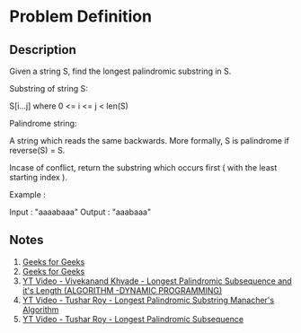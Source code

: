 # Problem Definition

## Description

Given a string S, find the longest palindromic substring in S.

Substring of string S:

S[i...j] where 0 <= i <= j < len(S)

Palindrome string:

A string which reads the same backwards. More formally, S is palindrome if reverse(S) = S.

Incase of conflict, return the substring which occurs first ( with the least starting index ).

Example :

Input : "aaaabaaa"
Output : "aaabaaa"

## Notes

1. [Geeks for Geeks](http://www.geeksforgeeks.org/longest-palindrome-substring-set-1/)
1. [Geeks for Geeks](http://www.geeksforgeeks.org/longest-palindromic-substring-set-2/)
1. [YT Video - Vivekanand Khyade - Longest Palindromic Subsequence and it's Length (ALGORITHM -DYNAMIC PROGRAMMING)](https://www.youtube.com/watch?v=yZWmS6CXbQc)
1. [YT Video - Tushar Roy - Longest Palindromic Substring Manacher's Algorithm](https://www.youtube.com/watch?v=V-sEwsca1ak)
1. [YT Video - Tushar Roy - Longest Palindromic Subsequence](https://www.youtube.com/watch?v=_nCsPn7_OgI)